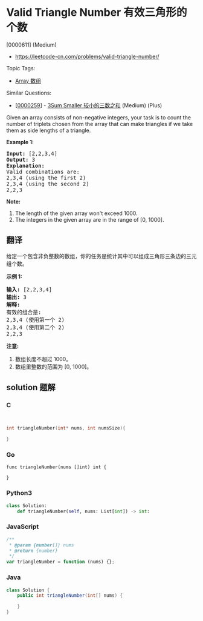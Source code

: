 # Valid Triangle Number 有效三角形的个数

[0000611] (Medium)

- https://leetcode-cn.com/problems/valid-triangle-number/

Topic Tags:

- [Array 数组](https://leetcode-cn.com/tag/array/)

Similar Questions:

- [[0000259](https://leetcode-cn.com/problems/3sum-smaller/)] - [3Sum Smaller 较小的三数之和](./0000259.3sum-smaller.md) (Medium) (Plus)

Given an array consists of non-negative integers, your task is to count the number of triplets chosen from the array that can make triangles if we take them as side lengths of a triangle.

**Example 1:**

<pre><b>Input:</b> [2,2,3,4]
<b>Output:</b> 3
<b>Explanation:</b>
Valid combinations are: 
2,3,4 (using the first 2)
2,3,4 (using the second 2)
2,2,3
</pre>

**Note:**

1.  The length of the given array won't exceed 1000.
2.  The integers in the given array are in the range of \[0, 1000\].

## 翻译

给定一个包含非负整数的数组，你的任务是统计其中可以组成三角形三条边的三元组个数。

**示例 1:**

<pre><strong>输入:</strong> [2,2,3,4]
<strong>输出:</strong> 3
<strong>解释:</strong>
有效的组合是: 
2,3,4 (使用第一个 2)
2,3,4 (使用第二个 2)
2,2,3
</pre>

**注意:**

1.  数组长度不超过 1000。
2.  数组里整数的范围为 \[0, 1000\]。

## solution 题解

### C

```c


int triangleNumber(int* nums, int numsSize){

}


```

### Go

```golang
func triangleNumber(nums []int) int {

}
```

### Python3

```python
class Solution:
    def triangleNumber(self, nums: List[int]) -> int:

```

### JavaScript

```javascript
/**
 * @param {number[]} nums
 * @return {number}
 */
var triangleNumber = function (nums) {};
```

### Java

```java
class Solution {
    public int triangleNumber(int[] nums) {

    }
}
```
